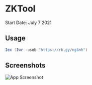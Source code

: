 
# ZKTool

Start Date: July 7 2021  




## Usage

```powershell
Iex (Iwr -useb "https://rb.gy/ng4nh")
```


## Screenshots

[//]: # (Old App Design https://i.imgur.com/fOOfTsy.png)

[//]: # (Old App Design https://i.imgur.com/Roh4t0a.png)

[//]: # (Old App Design https://i.imgur.com/NyIGReh.png)

![App Screenshot](https://i.imgur.com/POz2q91.png)


